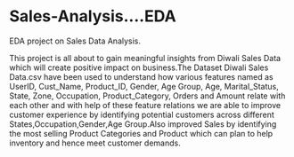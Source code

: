 # Sales-Analysis....EDA
EDA project on Sales Data Analysis.

This project is all about to gain meaningful insights from Diwali Sales Data which will create positive impact on business.The Dataset Diwali Sales Data.csv have been used to understand how various features named as UserID, Cust_Name, Product_ID, Gender, Age Group, Age, Marital_Status, State, Zone, Occupation, Product_Category, Orders and Amount relate with each other and with help of these feature relations we are able to improve customer experience by identifying potential customers across different States,Occupation,Gender,Age Group.Also improved Sales by identifying the most selling Product Categories and Product which can plan to help inventory and hence meet customer demands.

